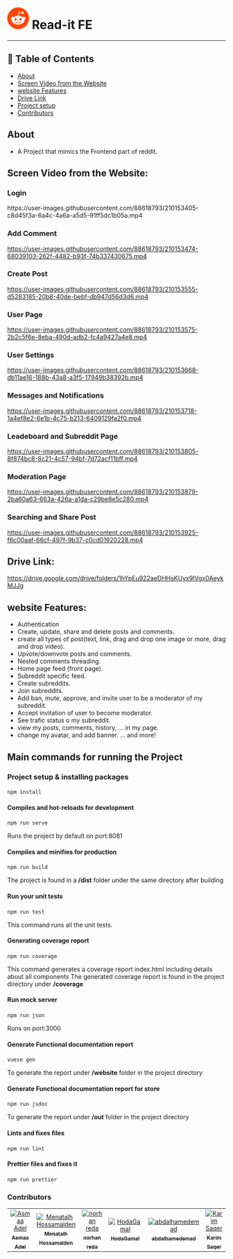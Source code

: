 # <div><img src="reddit.png" width="50" draggable="false" > Read-it FE</div>

---

## 📝 Table of Contents

- [About <a name = "about"></a>](#about-)
- [Screen Video from the Website <a name = "screen-video"></a>](#screen-video-from-the-website-)
- [website Features <a name = "website-features"></a>](#website-features-)
- [Drive Link <a name = "drive-link"></a>](#drive-link-)
- [Project setup <a name = "Project-setup"></a>](#project-setup-)
- [Contributors <a name = "Contributors"></a>](#contributors-)

## About <a name = "about"></a>

- A Project that mimics the Frontend part of reddit.

## Screen Video from the Website: <a name = "screen-video"></a>

<h3 align='left'>Login</h3>
https://user-images.githubusercontent.com/88618793/210153405-c8d45f3a-6a4c-4a6a-a5d5-91ff5dc1b05a.mp4


<h3 align='left'>Add Comment</h3>

https://user-images.githubusercontent.com/88618793/210153474-68039103-262f-4482-b93f-74b337430675.mp4

<h3 align='left'>Create Post</h3>

https://user-images.githubusercontent.com/88618793/210153555-d5283185-20b8-40de-bebf-db947d56d3d6.mp4

<h3 align='left'>User Page</h3>

https://user-images.githubusercontent.com/88618793/210153575-2b2c5f6e-8eba-490d-adb2-fc4a9427a4e8.mp4

<h3 align='left'>User Settings</h3>

https://user-images.githubusercontent.com/88618793/210153668-db11ae16-188b-43a8-a3f5-17949b38392b.mp4

<h3 align='left'>Messages and Notifications</h3>

https://user-images.githubusercontent.com/88618793/210153718-1a4ef8e2-6e1b-4c75-b213-6409129fa2f0.mp4

<h3 align='left'>Leadeboard and Subreddit Page</h3>

https://user-images.githubusercontent.com/88618793/210153805-8f874bc8-8c21-4c57-94bf-7d72acf11bff.mp4

<h3 align='left'>Moderation Page</h3>

https://user-images.githubusercontent.com/88618793/210153879-2ba60a63-663a-426a-a1da-c29be8e5c280.mp4

<h3 align='left'>Searching and Share Post</h3>

https://user-images.githubusercontent.com/88618793/210153925-f6c00aaf-66cf-497f-9b37-c0cd01920228.mp4


## Drive Link: <a name = "drive-link"></a>

https://drive.google.com/drive/folders/1hYpEu922aeDHHsKUyx9lVgx0AeykMJJg

## website Features: <a name = "website-features"></a>

- Authentication
- Create, update, share and delete posts and comments.
- create all types of post(text, link, drag and drop one image or more, drag and drop video).
- Upvote/downvote posts and comments.
- Nested comments threading.
- Home page feed (front page).
- Subreddit specific feed.
- Create subreddits.
- Join subreddits.
- Add ban, mute, approve, and invite user to be a moderator of my subreddit.
- Accept invitation of user to become moderator.
- See trafic status o my subreddit.
- view my posts, comments, history, ... in my page.
- change my avatar, and add banner.
... and more!


## Main commands for running the Project <a name = "project-setup"></a>
### Project setup & installing packages

```
npm install
```

#### Compiles and hot-reloads for development

```
npm run serve
```

Runs the project by default on port:8081

#### Compiles and minifies for production

```
npm run build
```

The project is found in a **/dist** folder under the same directory after building

#### Run your unit tests

```
npm run test
```

This command runs all the unit tests.

#### Generating coverage report

```
npm run coverage
```

This command  generates a coverage report index.html including details about all components
The generated coverage report is found in the project directory under **/coverage**

#### Run mock server

```
npm run json
```

Runs on port:3000

#### Generate Functional documentation report

```
vuese gen
```

To generate the report under **/website** folder in the project directory

#### Generate Functional documentation report for store

```
npm run jsdoc
```

To generate the report under **/out** folder in the project directory

#### Lints and fixes files

```
npm run lint
```

#### Prettier files and fixes it

```
npm run prettier
```

### Contributors <a name = "Contributors"></a>

<table>
  <tr>
    <td align="center">
    <a href="https://github.com/asmaaadel0" target="_black">
    <img src="https://avatars.githubusercontent.com/u/88618793?s=400&u=886a14dc5ef5c205a8e51942efe9665ed8fd4717&v=4" width="150px;" alt="Asmaa Adel"/>
    <br />
    <sub><b>Asmaa Adel</b></sub></a>
    </td>
    <td align="center">
    <a href="https://github.com/MennaTalhHossamAlden" target="_black">
    <img src="https://avatars.githubusercontent.com/u/76497207?v=4" width="150px;" alt="Menatalh Hossamalden"/>
    <br />
    <sub><b>Menatalh Hossamalden</b></sub></a>
    </td>
    <td align="center">
    <a href="https://github.com/norhanreda" target="_black">
    <img src="https://avatars.githubusercontent.com/u/88630231?v=4" width="150px;" alt="norhan reda"/>
    <br />
    <sub><b>norhan reda</b></sub></a>
    </td>
    <td align="center">
    <a href="https://github.com/Hoda233" target="_black">
    <img src="https://avatars.githubusercontent.com/u/77369927?v=4" width="150px;" alt="HodaGamal"/>
    <br />
    <sub><b>HodaGamal</b></sub></a>
    </td>
    </td>
    <td align="center">
    <a href="https://github.com/abdalhamedemad" target="_black">
    <img src="https://avatars.githubusercontent.com/u/76442606?v=4" width="150px;" alt="abdalhamedemad"/>
    <br />
    <sub><b>abdalhamedemad</b></sub></a>
    </td>
    <td align="center">
    <a href="https://github.com/karimsaqer" target="_black">
    <img src="https://avatars.githubusercontent.com/u/92232949?v=4" width="150px;" alt="Karim Saqer"/>
    <br />
    <sub><b>Karim Saqer</b></sub></a>
    </td>
    
  </tr>
 </table>
